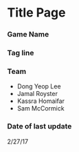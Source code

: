 # Title Page

### Game Name

### Tag line


### Team
- Dong Yeop Lee
- Jamal Royster
- Kassra Homaifar
- Sam McCormick

### Date of last update
2/27/17
